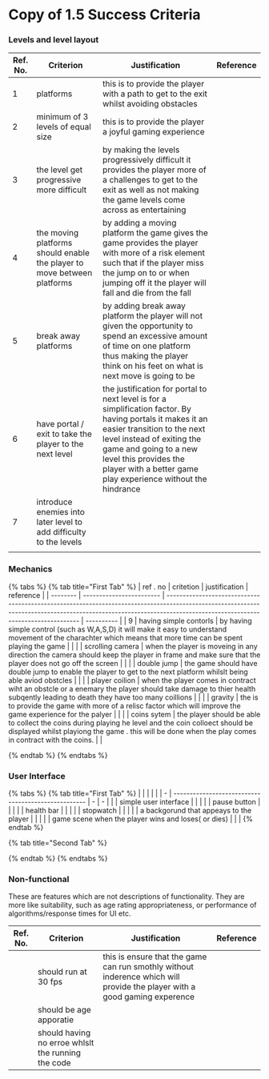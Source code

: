 # Copy of 1.5 Success Criteria

### Levels and level layout

| Ref. No. | Criterion                                                                 | Justification                                                                                                                                                                                                                                                                           | Reference |
| -------- | ------------------------------------------------------------------------- | --------------------------------------------------------------------------------------------------------------------------------------------------------------------------------------------------------------------------------------------------------------------------------------- | --------- |
| 1        | platforms                                                                 | this is to provide the player with a path to get to the exit whilst avoiding obstacles                                                                                                                                                                                                  |           |
| 2        | minimum of 3 levels of equal size                                         | this is to provide the player a joyful gaming experience                                                                                                                                                                                                                                |           |
| 3        | the level get progressive more difficult                                  | by making the levels progressively difficult it provides the player more of a challenges to get to the exit as well as  not making the game levels come across as entertaining                                                                                                          |           |
| 4        | the moving platforms should enable the player to move between platforms   | by adding a moving platform the game gives the game provides the player with more  of a risk element such that if the player miss the jump on to or when jumping off it the player will fall and die from the fall                                                                      |           |
| 5        | break away platforms                                                      |  by adding break away platform the player will not given the opportunity to spend an excessive amount of time on one platform thus making the player think on his feet on what is next move is going to be                                                                              |           |
| 6        | have portal / exit  to take the player to the next level                  | the justification for portal to next level is for a simplification factor. By having portals it makes it an easier transition to the next level instead of exiting the game and going to a new level this provides the player with a better game play experience  without the hindrance |           |
| 7        |  introduce enemies into later level to add difficulty to the levels       |                                                                                                                                                                                                                                                                                         |           |
|          |                                                                           |                                                                                                                                                                                                                                                                                         |           |

### Mechanics

{% tabs %}
{% tab title="First Tab" %}
| ref . no | critetion                | justification                                                                                                                                                                                                   | reference  |
| -------- | ------------------------ | --------------------------------------------------------------------------------------------------------------------------------------------------------------------------------------------------------------- | ---------- |
| 9        | having  simple contorls  | by having simple control (such as W,A,S,D)  it will make it easy to understand movement of the  charachter  which means that more time can be spent playing the game                                            |            |
|          | scrolling camera         | when the player is moveing in any direction the camera should keep the player in frame and make sure that the player does not go off the screen                                                                 |            |
|          | double jump              | the game should have double jump to enable  the player to get to the next platform whilslt being able aviod obstcles                                                                                            |            |
|          | player coilion           | when the player comes in contract wiht an obstcle or a enemary the player should take damage to thier health subqently leading to death they have too many coillions                                            |            |
|          | gravity                  | the is to provide the game with more of a relisc factor which will improve the game experience for the palyer                                                                                                   |            |
|          | coins sytem              | the player should be able to collect the coins during playing he level and the coin  colloect should be displayed whilst playiong the game . this will be done when the play comes in contract with the coins.  |            |


{% endtab %}
{% endtabs %}







### User Interface

{% tabs %}
{% tab title="First Tab" %}
|   |                                                     |   |   |
| - | --------------------------------------------------- | - | - |
|   | simple user interface                               |   |   |
|   | pause button                                        |   |   |
|   | health bar                                          |   |   |
|   | stopwatch                                           |   |   |
|   | a backgorund that appeays to the player             |   |   |
|   | game scene when the player wins and loses( or dies) |   |   |
{% endtab %}

{% tab title="Second Tab" %}

{% endtab %}
{% endtabs %}





### Non-functional

These are features which are not descriptions of functionality. They are more like suitability, such as age rating appropriateness, or performance of algorithms/response times for UI etc.

| Ref. No. | Criterion                                            | Justification                                                                                                              | Reference |
| -------- | ---------------------------------------------------- | -------------------------------------------------------------------------------------------------------------------------- | --------- |
|          | should run at 30 fps                                 | this is ensure that the game can run smothly without inderence which will provide the player with a good gaming experence  |           |
|          | should be age apporatie                              |                                                                                                                            |           |
|          | should having no erroe  whlslt the running the code  |                                                                                                                            |           |
